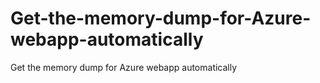 # Get-the-memory-dump-for-Azure-webapp-automatically
Get the memory dump for Azure webapp automatically
